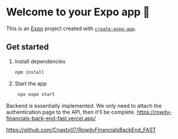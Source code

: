 # Welcome to your Expo app 👋

This is an [Expo](https://expo.dev) project created with [`create-expo-app`](https://www.npmjs.com/package/create-expo-app).

## Get started

1. Install dependencies

   ```bash
   npm install
   ```

2. Start the app

   ```bash
    npx expo start
   ```

Backend is essentially implemented. We only need to attach the authentication page to the API, then it'll be complete.
https://rowdy-financials-back-end-fast.vercel.app/

https://github.com/Cnasty07/RowdyFinancialsBackEnd_FAST
